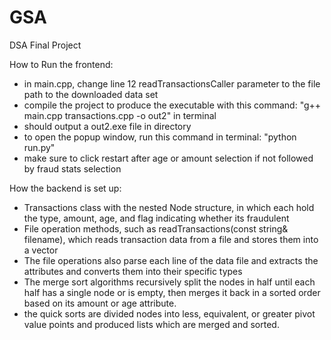 # GSA
DSA Final Project

How to Run the frontend:
- in main.cpp, change line 12 readTransactionsCaller parameter to the file path to the downloaded data set
- compile the project to produce the executable with this command: "g++ main.cpp transactions.cpp -o out2" in terminal
- should output a out2.exe file in directory
- to open the popup window, run this command in terminal: "python run.py"
- make sure to click restart after age or amount selection if not followed by fraud stats selection

How the backend is set up:
- Transactions class with the nested Node structure, in which each hold the type, amount, age, and flag indicating whether its fraudulent
- File operation methods, such as readTransactions(const string& filename), which reads transaction data from a file and stores them into a vector
- The file operations also parse each line of the data file and extracts the attributes and converts them into their specific types
- The merge sort algorithms recursively split the nodes in half until each half has a single node or is empty, then merges it back in a sorted order based on its amount or age attribute.
- the quick sorts are divided nodes into less, equivalent, or greater pivot value points and produced lists which are merged and sorted.

